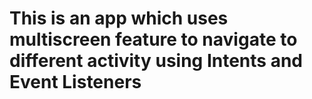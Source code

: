# This is an app which uses multiscreen feature to navigate to different activity using Intents and Event Listeners
